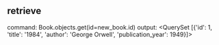 ## retrieve
command: Book.objects.get(id=new_book.id)
output: <QuerySet [{'id': 1, 'title': '1984', 'author': 'George Orwell', 'publication_year': 1949}]>
